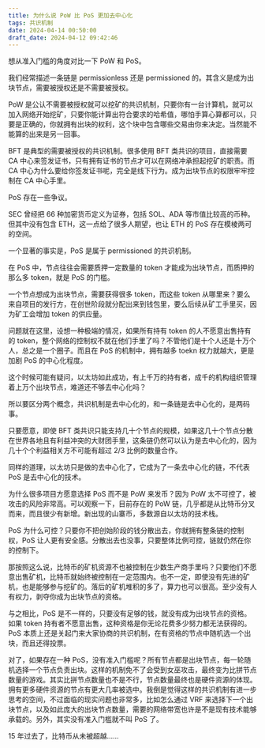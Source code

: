 ```yaml
---
title: 为什么说 PoW 比 PoS 更加去中心化
tags: 共识机制
date: 2024-04-14 00:50:00
draft_date: 2024-04-12 09:42:46
---
```



想从准入门槛的角度对比一下 PoW 和 PoS。

我们经常描述一条链是 permissionless 还是 permissioned 的。其含义是成为出块节点，需要被授权还是不需要被授权。

PoW 是公认不需要被授权就可以挖矿的共识机制，只要你有一台计算机，就可以加入网络开始挖矿，只要你能计算出符合要求的哈希值，哪怕手算心算都可以，只要是正确的，你就拥有出块的权利，这个块中包含哪些交易由你来决定。当然能不能算的出来是另一回事。

BFT 是典型的需要被授权的共识机制。很多使用 BFT 类共识的项目，直接需要 CA 中心来签发证书，只有拥有证书的节点才可以在网络冲承担起挖矿的职责。而 CA 中心为什么要给你签发证书呢，完全是线下行为。成为出块节点的权限牢牢控制在 CA 中心手里。

PoS 存在一些争议。

SEC 曾经把 66 种加密货币定义为证券，包括 SOL、ADA 等市值比较高的币种。但其中没有包含 ETH，这一点给了很多人期望，也让 ETH 的 PoS 存在模棱两可的空间。

一个显著的事实是，PoS 是属于 permissioned 的共识机制。

在 PoS 中，节点往往会需要质押一定数量的 token 才能成为出块节点，而质押的那么多 token，就是 PoS 的门槛。

一个节点想成为出块节点，需要获得很多 token，而这些 token 从哪里来？要么来自项目的发行方，在创世阶段就分配出来到钱包里，要么后续从矿工手里买，因为矿工会增加 token 的供应量。

问题就在这里，设想一种极端的情况，如果所有持有 token 的人不愿意出售持有的 token，整个网络的控制权不就在他们手里了吗？不管他们是十个人还是十万个人，总之是一个圈子。而且在 PoS 的机制中，拥有越多 toekn 权力就越大，更是加剧 PoS 的中心化程度。

这个时候可能有疑问，以太坊如此成功，有上千万的持有者，成千的机构组织管理着上万个出块节点，难道还不够去中心化吗？

所以要区分两个概念，共识机制是去中心化的，和一条链是去中心化的，是两码事。

只要愿意，即使 BFT 类共识只能支持几十个节点的规模，如果这几十个节点分散在世界各地且有利益冲突的大财团手里，这条链仍然可以认为是去中心化的，因为几十个个利益相关方不可能有超过 2/3 比例的数量合作。

同样的道理，以太坊只是做的去中心化了，它成为了一条去中心化的链，不代表 PoS 是去中心化的技术。

为什么很多项目方愿意选择 PoS 而不是 PoW 来发币？因为 PoW 太不可控了，被攻击的风险非常高。可以观察一下，目前存在的 PoW 链，几乎都是从比特币分叉而来，而且很少有新增。新出现的山寨币，多数源自以太坊的技术栈。

PoS 为什么可控？只要你不把创始阶段的钱分散出去，你就拥有整条链的控制权，PoS 让人更有安全感。分散出去也没事，只要整体比例可控，链就仍然在你的控制下。

那按照这么说，比特币的矿机资源不也被控制在少数生产商手里吗？只要他们不愿意出售矿机，比特币就始终被控制在一定范围内。也不一定，即使没有先进的矿机，也是能够参与挖矿的。落后的矿机堆积的多了，算力也可以很高。至少没有人有权力，剥夺你成为出块节点的资格。

与之相比，PoS 是不一样的，只要没有足够的钱，就没有成为出块节点的资格。如果 token 持有者不愿意出售，这种资格是你无论花费多少努力都无法获得的。PoS 本质上还是关起门来大家协商的共识机制，在有资格的节点中随机选一个出块，而且还得投票。

对了，如果存在一种 PoS，没有准入门槛呢？所有节点都是出块节点，每一轮随机选择一个节点负责出块。这样的机制免不了会受到女巫攻击，最终变为比拼节点数量的游戏。其实比拼节点数量也不是不行，节点数量最终也是硬件资源的体现。拥有更多硬件资源的节点有更大几率被选中。我倒是觉得这样的共识机制有进一步思考的空间，不过面临的现实问题也非常多，比如怎么通过 VRF 来选择下一个出块节点，以及如此庞大的出块节点数量，需要的网络带宽也许是不是现有技术能够承载的。另外，其实没有准入门槛就不叫 PoS 了。

15 年过去了，比特币从未被超越……

